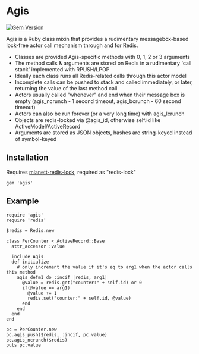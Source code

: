 Agis
====

[![Gem Version](https://badge.fury.io/rb/agis.svg)](http://badge.fury.io/rb/agis)

Agis is a Ruby class mixin that provides a rudimentary messagebox-based lock-free actor call mechanism through and for Redis.

- Classes are provided Agis-specific methods with 0, 1, 2 or 3 arguments
- The method calls & arguments are stored on Redis in a rudimentary 'call stack' implemented with RPUSH/LPOP
- Ideally each class runs all Redis-related calls through this actor model
- Incomplete calls can be pushed to stack and called immediately, or later, returning the value of the last method call
- Actors usually called "whenever" and end when their message box is empty (agis_ncrunch - 1 second timeout, agis_bcrunch - 60 second timeout)
- Actors can also be run forever (or a very long time) with agis_lcrunch
- Objects are redis-locked via @agis_id, otherwise self.id like ActiveModel/ActiveRecord
- Arguments are stored as JSON objects, hashes are string-keyed instead of symbol-keyed

Installation
---

Requires [mlanett-redis-lock](http://www.github.com/mlanett/redis-lock), required as "redis-lock"

    gem 'agis'

Example
---

    require 'agis'
    require 'redis'
    
    $redis = Redis.new
    
    class PerCounter < ActiveRecord::Base
      attr_accessor :value
      
      include Agis
      def initialize
        # only increment the value if it's eq to arg1 when the actor calls this method
        agis_defm1 do :incif |redis, arg1|
          @value = redis.get("counter:" + self.id) or 0
          if(@value == arg1)
            @value += 1
            redis.set("counter:" + self.id, @value)
          end
        end
      end
    end
    
    pc = PerCounter.new
    pc.agis_push($redis, :incif, pc.value)
    pc.agis_ncrunch($redis)
    puts pc.value

